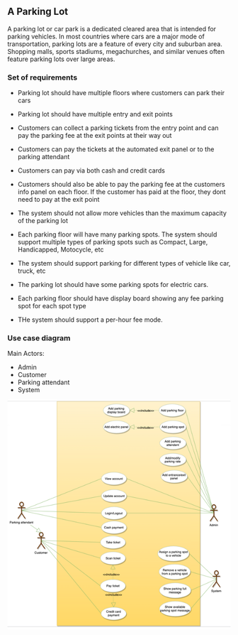 ## A Parking Lot

A parking lot or car park is a dedicated cleared area that is intended for parking vehicles. In most countries where cars are a major mode of transportation, parking lots are a feature of every city and suburban area. Shopping malls, sports stadiums, megachurches, and similar venues often feature parking lots over large areas.

### Set of requirements

- Parking lot should have multiple floors where customers can park their cars

- Parking lot should have multiple entry and exit points

- Customers can collect a parking tickets from the entry point and can
pay the parking fee at the exit points at their way out
  
- Customers can pay the tickets at the automated exit panel or to the parking attendant

- Customers can pay via both cash and credit cards

- Customers should also be able to pay the parking fee at the customers 
info panel on each floor. If the customer has paid at the floor, they dont need to pay at the exit point
  
- The system should not allow more vehicles than the maximum capacity of the parking lot

- Each parking floor will have many parking spots. The system should support
multiple types of parking spots such as Compact, Large, Handicapped, Motocycle, etc
  
- The system should support parking for different types of vehicle like car, truck, etc

- The parking lot should have some parking spots for electric cars.

- Each parking floor should have display board showing any fee parking spot for each spot type

- THe system should support a per-hour fee mode.

### Use case diagram

Main Actors:

- Admin
- Customer
- Parking attendant
- System

![images/parking-lot.png](images/parking-lot.png)
  
